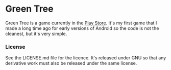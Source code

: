 # Green Tree

Green Tree is a game currently in the [Play Store](https://play.google.com/store/apps/details?id=com.pseudoblue.greentree). It's my first game that I made a long time ago for early versions of Android so the code is not the cleanest, but it's very simple.

### License

See the LICENSE.md file for the licence. It's released under GNU so that any derivative work must also be released under the same license.
